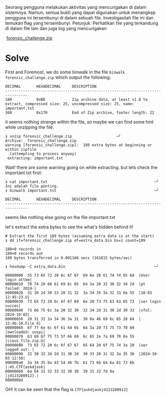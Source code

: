 Seorang pengguna melakukan aktivitas yang mencurigakan di dalam sistemnya. Namun, semua bukti yang dapat digunakan untuk menangkap pengguna ini tersembunyi di dalam sebuah file. Investigasilah file ini dan temukan flag yang tersembunyi. Petunjuk: Perhatikan file yang terkandung di dalam file lain dan juga log yang mencurigakan

 [forensic_challenge.zip](https://ssctf.id/files/e6e3d1a9d93e63e43e5b3ab22cc1c78c/forensic_challenge.zip?token=eyJ1c2VyX2lkIjoyNDEsInRlYW1faWQiOjI2LCJmaWxlX2lkIjoxNX0.ZwnoSw.E__oFnuoR9s7DHGKT6j5FkoRhJo)

# Solve
First and Foremost, we do some binwalk in the file
`binwalk forensic_challenge.zip`
which output the following:
```
DECIMAL       HEXADECIMAL     DESCRIPTION
--------------------------------------------------------------------------------
189           0xBD            Zip archive data, at least v1.0 to extract, compressed size: 25, uncompressed size: 25, name: important.txt
368           0x170           End of Zip archive, footer length: 22
```

it seems nothing strange within the file, so maybe we can find some hint while unzipping the file.
```
❯ unzip forensic_challenge.zip                    ─╯
Archive:  forensic_challenge.zip
warning [forensic_challenge.zip]:  189 extra bytes at beginning or within zipfile
  (attempting to process anyway)
 extracting: important.txt
```
Wait! there are some warning going on while extracting.
but lets check the important.txt first:
```
❯ cat important.txt                                                ─╯
Ini adalah file penting.
❯ binwalk important.txt                                            ─╯

DECIMAL       HEXADECIMAL     DESCRIPTION
--------------------------------------------------------------------------------
```
seems like nothing else going on the file important.txt

let's extract the extra bytes to see the what's hidden behind it!
```
# Extract the first 189 bytes (assuming extra data is at the start)
❯ dd if=forensic_challenge.zip of=extra_data.bin bs=1 count=189

189+0 records in
189+0 records out
189 bytes transferred in 0.001168 secs (161815 bytes/sec)
```

```
❯ hexdump -C extra_data.bin                                        ─╯

00000000  55 73 65 72 20 6c 6f 67  69 6e 20 61 74 74 65 6d  |User login attem|
00000010  70 74 20 66 61 69 6c 65  64 3a 20 32 30 32 34 2d  |pt failed: 2024-|
00000020  31 30 2d 30 33 20 31 32  3a 34 35 3a 32 33 0a 55  |10-03 12:45:23.U|
00000030  73 65 72 20 6c 6f 67 69  6e 20 73 75 63 63 65 73  |ser login succes|
00000040  73 66 75 6c 3a 20 32 30  32 34 2d 31 30 2d 30 33  |sful: 2024-10-03|
00000050  20 31 32 3a 34 36 3a 31  30 0a 46 69 6c 65 20 64  | 12:46:10.File d|
00000060  6f 77 6e 6c 6f 61 64 65  64 3a 20 73 75 73 70 69  |ownloaded: suspi|
00000070  63 69 6f 75 73 5f 66 69  6c 65 2e 7a 69 70 0a 55  |cious_file.zip.U|
00000080  73 65 72 20 6c 6f 67 67  65 64 20 6f 75 74 3a 20  |ser logged out: |
00000090  32 30 32 34 2d 31 30 2d  30 33 20 31 32 3a 35 30  |2024-10-03 12:50|
000000a0  3a 34 35 0a 43 54 46 7b  61 73 6b 64 6a 61 73 6b  |:45.CTF{askdjask|
000000b0  6a 64 31 32 33 32 38 30  39 31 32 7d 0a           |jd123280912}.|
000000bd
```

OH! it can be seen that the flag is `CTF{askdjaskjd123280912}`

